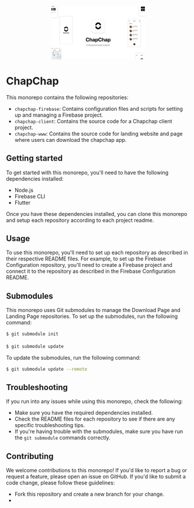 <p align="center"><img src="thumbnail.png" alt="Thumbnail" style="zoom:25%;" /></p>

# ChapChap

This monorepo contains the following repositories:

- `chapchap-firebase`: Contains configuration files and scripts for setting up and managing a Firebase project.
- `chapchap-client`: Contains the source code for a Chapchap client project.
- `chapchap-www`: Contains the source code for landing website and page where users can download the chapchap app.

## Getting started

To get started with this monorepo, you'll need to have the following dependencies installed:

- Node.js
- Firebase CLI
- Flutter

Once you have these dependencies installed, you can clone this monorepo and setup each repository according to each project readme.


## Usage

To use this monorepo, you'll need to set up each repository as described in their respective README files. For example, to set up the Firebase Configuration repository, you'll need to create a Firebase project and connect it to the repository as described in the Firebase Configuration README.

## Submodules

This monorepo uses Git submodules to manage the Download Page and Landing Page repositories. To set up the submodules, run the following command:

```bash
$ git submodule init

$ git submodule update
```

To update the submodules, run the following command:

```bash 
$ git submodule update --remote
```


## Troubleshooting

If you run into any issues while using this monorepo, check the following:

- Make sure you have the required dependencies installed.
- Check the README files for each repository to see if there are any specific troubleshooting tips.
- If you're having trouble with the submodules, make sure you have run the `git submodule` commands correctly.

## Contributing

We welcome contributions to this monorepo! If you'd like to report a bug or request a feature, please open an issue on GitHub. If you'd like to submit a code change, please follow these guidelines:

- Fork this repository and create a new branch for your change.
-


